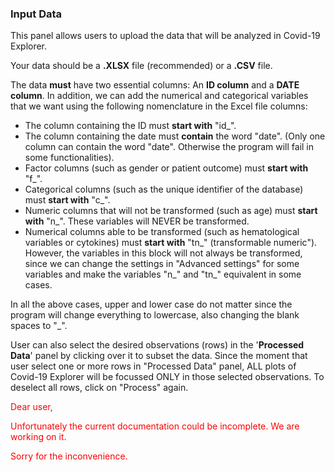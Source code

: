
### Input Data

This panel allows users to upload the data that will be analyzed in Covid-19 Explorer.  

Your data should be a **.XLSX** file (recommended) or a **.CSV** file.

The data **must** have two essential columns: An **ID column** and a **DATE column**. In addition, we can add the numerical and categorical variables that we want using the following nomenclature in the Excel file columns:

  - The column containing the ID must **start with** "id_".
  - The column containing the date must **contain** the word "date". (Only one column can contain the word "date". Otherwise the program will fail in some functionalities).
  - Factor columns (such as gender or patient outcome) must **start with** "f_".
  - Categorical columns (such as the unique identifier of the database) must **start with** "c_".
  - Numeric columns that will not be transformed (such as age) must **start with** "n_". These variables will NEVER be transformed.
  - Numerical columns able to be transformed (such as hematological variables or cytokines) must **start with** "tn_" (transformable numeric"). However, the variables in this block will not always be transformed, since we can change the settings in "Advanced settings" for some variables and make the variables "n_" and "tn_" equivalent in some cases.

In all the above cases, upper and lower case do not matter since the program will change everything to lowercase, also changing the blank spaces to "_".

User can also select the desired observations (rows) in the '**Processed Data**' panel by clicking over it to subset the data. Since the moment that user select one or more rows in "Processed Data" panel, ALL plots of Covid-19 Explorer will be focussed ONLY in those selected observations. To deselect all rows, click on "Process" again.

<font color="red">

Dear user,  

Unfortunately the current documentation could be incomplete. We are working on it.  

Sorry for the inconvenience.  

</font>